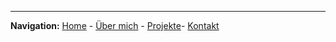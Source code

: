 

___
**Navigation:** [Home](/) - [Über mich](/about.md) - [Projekte](/projects.md)- [Kontakt](/contact.md)
